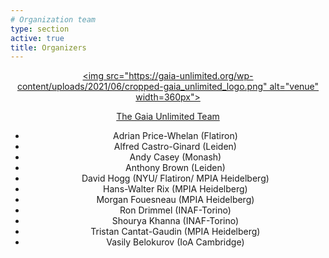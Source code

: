 ```yaml
---
# Organization team
type: section
active: true
title: Organizers
---
```


<div markdown="1" class="col-md-12" style="text-align:center;">

[<img src="https://gaia-unlimited.org/wp-content/uploads/2021/06/cropped-gaia_unlimited_logo.png" alt="venue" width=360px">](https://gaia-unlimited.org)

[The Gaia Unlimited Team](https://gaia-unlimited.org/team)

* Adrian Price-Whelan (Flatiron)
* Alfred Castro-Ginard (Leiden)
* Andy Casey (Monash)
* Anthony Brown (Leiden)
* David Hogg (NYU/ Flatiron/ MPIA Heidelberg)
* Hans-Walter Rix (MPIA Heidelberg)
* Morgan Fouesneau (MPIA Heidelberg)
* Ron Drimmel (INAF-Torino)
* Shourya Khanna (INAF-Torino)
* Tristan Cantat-Gaudin (MPIA Heidelberg)
* Vasily Belokurov (IoA Cambridge)


<a href="https://github.com/gaia-unlimited/community-workshop2/discussions" aria-label=envelope>
<i class="fa-brands fa-slack" style="font-size:36px;"></i>
</a>
<a href="https://github.com/gaia-unlimited" aria-label=envelope>
<i class="fa-brands fa-github" style="font-size:36px;"></i></i>
</a>
<a href="" aria-label=envelope>
<i class="fas fa-envelope big-icon" style="font-size:36px;"></i>
</a>

</div>
